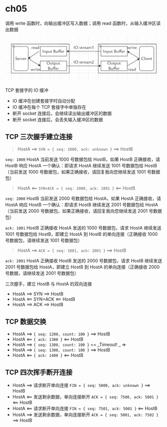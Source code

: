 # ch05

调用 write 函数时，向输出缓冲区写入数据；调用 read 函数时，从输入缓冲区读出数据

<img src="../assets/rw.png" alt="rw" style="zoom:50%;" />

TCP 套接字的 IO 缓冲

- IO 缓冲在创建套接字时自动分配
- IO 缓冲在每个 TCP 套接字中单独存在
- 断开 socket 连接后，会继续读出输出缓冲区的数据
- 断开 socket 连接后，会丢失输入缓冲区的数据

## TCP 三次握手建立连接

> HostA ==> `SYN = { seq: 1000, ack: unknown }` ==> HostB

`seq: 1000` HostA 当前发送 1000 号数据包给 HostB，如果 HostB 正确接收，请 HostB 响应 HostA 一个确认：即请求 HostA 继续发送 1001 号数据包给 HostB（当前发送 1000 号数据包，如果正确接收，请回复我向您继续发送 1001 号数据包）

> HostA <== `SYN+ACK = { seq: 2000, ack: 1001 }` <== HostB

`seq: 2000` HostB 当前发送 2000 号数据包给 HostA，如果 HostA 正确接收，请 HostA 响应 HostB 一个确认：即请求 HostB 继续发送 2001 号数据包给 HostA（当前发送 2000 号数据包，如果正确接收，请回复我向您继续发送 2001 号数据包）

`ack: 1001` HostB 正确接收 HostA 发送的 1000 号数据包，请求 HostA 继续发送 1001 号数据包给 HostB，即建立 HostA 到 HostB 的单向连接（正确接收 1000 号数据包，请继续发送 1001 号数据包）

> HostA ==> `ACK = { seq: 1001, ack: 2001 }` ==> HostB

`ack: 2001` HostA 正确接收 HostB 发送的 2000 号数据包，请求 HostB 继续发送 2001 号数据包给 HostA，即建立 HostB 到 HostA 的单向连接（正确接收 2000 号数据，请继续发送 2001 号数据包）

三次握手，建立 HostB 与 HostA 的双向连接

- HostA ==> SYN ==> HostB
- HostA <== SYN+ACK <== HostB
- HostA ==> ACK ==> HostB

## TCP 数据交换

- HostA ==> `{ seq: 1200, count: 100 }` ==> HostB
- HostA <== `{ ack: 1300 }` <== HostB
- HostA ==> `{ seq: 1300, count: 100 }` == _Timeout! _ =>
- HostA ==> `{ seq: 1300, count: 100 }` ==> HostB
- HostA <== `{ ack: 1400 }` <== HostB

## TCP 四次挥手断开连接

- HostA ==> 请求断开单向连接 `FIN = { seq: 5000, ack: unknown }` ==> HostB
- HostA <== 发送剩余数据，单向连接断开 `ACK = { seq: 7500, ack: 5001 }` <== HostB
- HostA <== 请求断开单向连接 `FIN = { seq: 7501, ack: 5001 }` <== HostB
- HostA ==> 发送剩余数据，单向连接断开 `ACK = { seq: 5001, ack: 7502 }` ==> HostB
